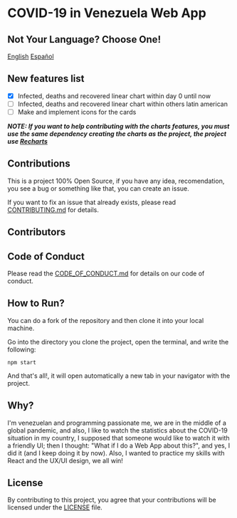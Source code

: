 # COVID-19 in Venezuela Web App

## Not Your Language? Choose One!

[English](https://github.com/Seezly/covid19-venezuelan-stats/blob/main/README.en-us.md) [Español](https://github.com/Seezly/covid19-venezuelan-stats/blob/main/README.md)

## New features list

- [X] Infected, deaths and recovered linear chart within day 0 until now
- [ ] Infected, deaths and recovered linear chart within others latin american 
- [ ] Make and implement icons for the cards

***NOTE: If you want to help contributing with the charts features, you must use the same dependency creating the charts as the project, the project use [Recharts](https://recharts.org/)***

## Contributions

This is a project 100% Open Source, if you have any idea, recomendation, you see a bug or something like that, you can create an issue.

If you want to fix an issue that already exists, please read [CONTRIBUTING.md](https://github.com/Seezly/covid19-venezuelan-stats/blob/main/CONTRIBUTING.en-us.md) for details.

## Contributors

## Code of Conduct

Please read the [CODE_OF_CONDUCT.md](https://github.com/Seezly/covid19-venezuelan-stats/blob/main/CODE_OF_CONDUCT.en-us.md) for details on our code of conduct.

## How to Run?

You can do a fork of the repository and then clone it into your local machine.

Go into the directory you clone the project, open the terminal, and write the following:

`npm start`

And that's all!, it will open automatically a new tab in your navigator with the project.

## Why?

I'm venezuelan and programming passionate me, we are in the middle of a global pandemic, and also, I like to watch the statistics about the COVID-19 situation in my country, I supposed that someone would like to watch it with a friendly UI; then I thought: "What if I do a Web App about this?", and yes, I did it (and I keep doing it by now). Also, I wanted to practice my skills with React and the UX/UI design, we all win!

## License

By contributing to this project, you agree that your contributions will be licensed under the [LICENSE](https://github.com/Seezly/covid19-venezuelan-stats/blob/main/LICENSE) file.